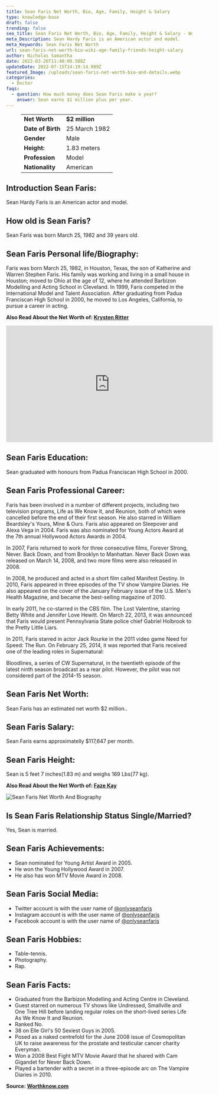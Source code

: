 ```yaml
---
title: Sean Faris Net Worth, Bio, Age, Family, Height & Salary
type: knowledge-base
draft: false
trending: false
seo_title: Sean Faris Net Worth, Bio, Age, Family, Height & Salary - WorthKnow
meta_Description: Sean Hardy Faris is an American actor and model.
meta_Keywords: Sean Faris Net Worth
url: sean-faris-net-worth-bio-wiki-age-family-friends-height-salary
author: Nicholas Samantha
date: 2022-03-26T11:40:09.508Z
updateDate: 2022-07-15T14:19:14.989Z
featured_Image: /uploads/sean-faris-net-worth-bio-and-details.webp
categories:
  - Doctor
faqs:
  - question: How much money does Sean Faris make a year?
    answer: Sean earns $1 million plus per year.
---
```

<figure class="wp-block-table is-style-stripes">
  <table>
    <tbody>
      <tr>
        <td>
          <strong>Net Worth</strong>
        </td>
        <td>
          <strong>$2 million</strong>
        </td>
      </tr>
      <tr>
        <td>
          <strong>Date of Birth</strong>
        </td>
        <td>25 March 1982</td>
      </tr>
      <tr>
        <td>
          <strong>Gender</strong>
        </td>
        <td>Male</td>
      </tr>
      <tr>
        <td>
          <strong>Height:</strong>
        </td>
        <td>1.83 meters</td>
      </tr>
      <tr>
        <td>
          <strong>Profession</strong>
        </td>
        <td>Model</td>
      </tr>
      <tr>
        <td>
          <strong>Nationality</strong>
        </td>
        <td>American</td>
      </tr>
    </tbody>
  </table>
</figure>

## **Introduction Sean Faris:**

Sean Hardy Faris is an American actor and model.

## **How old is Sean Faris?**

Sean Faris was born March 25, 1982 and 39 years old.

## **Sean Faris Personal life/Biography:**

Faris was born March 25, 1982, in Houston, Texas, the son of Katherine and Warren Stephen Faris. His family was working and living in a small house in Houston; moved to Ohio at the age of 12, where he attended Barbizon Modelling and Acting School in Cleveland. In 1999, Faris competed in the International Model and Talent Association. After graduating from Padua Franciscan High School in 2000, he moved to Los Angeles, California, to pursue a career in acting.

**Also Read About the Net Worth of: <a href="https://worthknow.com/krysten-ritter-net-worth-bio-wiki-age-family-friends-height-salary/" target="_blank" rel="noopener">Krysten Ritter</a>**

<iframe width="560" height="315" src="https://www.youtube.com/embed/1rtzC_0mTw4" title="YouTube video player" frameborder="0" allow="accelerometer; autoplay; clipboard-write; encrypted-media; gyroscope; picture-in-picture" allowfullscreen></iframe>

## **Sean Faris Education:**

Sean graduated with honours from Padua Franciscan High School in 2000.

## **Sean Faris Professional Career:**

Faris has been involved in a number of different projects, including two television programs, Life as We Know It, and Reunion, both of which were cancelled before the end of their first season. He also starred in William Beardsley's Yours, Mine & Ours. Faris also appeared on Sleepover and Alexa Vega in 2004. Faris was also nominated for Young Actors Award at the 7th annual Hollywood Actors Awards in 2004.

In 2007, Faris returned to work for three consecutive films, Forever Strong, Never. Back Down, and from Brooklyn to Manhattan. Never Back Down was released on March 14, 2008, and two more films were also released in 2008.

In 2008, he produced and acted in a short film called Manifest Destiny. In 2010, Faris appeared in three episodes of the TV show Vampire Diaries. He also appeared on the cover of the January February issue of the U.S. Men's Health Magazine, and became the best-selling magazine of 2010.

In early 2011, he co-starred in the CBS film. The Lost Valentine, starring Betty White and Jennifer Love Hewitt. On March 22, 2013, it was announced that Faris would present Pennsylvania State police chief Gabriel Holbrook to the Pretty Little Liars.

In 2011, Faris starred in actor Jack Rourke in the 2011 video game Need for Speed: The Run. On February 25, 2014, it was reported that Faris received one of the leading roles in Supernatural:

Bloodlines, a series of CW Supernatural, in the twentieth episode of the latest ninth season broadcast as a rear pilot. However, the pilot was not considered part of the 2014-15 season.

## **Sean Faris Net Worth:**

Sean Faris has an estimated net worth $2 million..

## **Sean Faris Salary:**

Sean Faris earns approximatelly $117,647 per month.

## **Sean Faris Height:**

Sean is 5 feet 7 inches(1.83 m) and weighs 169 Lbs(77 kg).

**Also Read About the Net Worth of: <a href="https://worthknow.com/faze-kay-net-worth-bio-wiki-age-family-friends-height-salary/" target="_blank" rel="noopener">Faze Kay</a>**

![Sean Faris Net Worth And Biography](/uploads/sean-faris-net-worth.webp)

## **Is Sean Faris Relationship Status Single/Married?**

Yes, Sean is married.

## **Sean Faris Achievements:**

* Sean nominated for Young Artist Award in 2005.
* He won the Young Hollywood Award in 2007.
* He also has won MTV Movie Award in 2008.

## **Sean Faris Social Media:**

* Twitter account is with the user name of <a href="https://twitter.com/onlyseanfaris" target="_blank" rel="nofollow" rel="noopener">@onlyseanfaris</a>
* Instagram account is with the user name of <a href="https://www.instagram.com/i_am_seanfaris/" target="_blank" rel="nofollow" rel="noopener">@onlyseanfaris</a>
* Facebook account is with the user name of <a href="https://www.facebook.com/pages/category/Artist/Sean-Faris-388647037924911/" target="_blank" rel="nofollow" rel="noopener">@onlyseanfaris</a>

## **Sean Faris Hobbies:**

* Table-tennis.
* Photography.
* Rap.

## **Sean Faris Facts:**

* Graduated from the Barbizon Modelling and Acting Centre in Cleveland.
* Guest starred on numerous TV shows like Undressed, Smallville and One Tree Hill before landing regular roles on the short-lived series Life As We Know It and Reunion.
* Ranked No.
* 38 on Elle Girl's 50 Sexiest Guys in 2005.
* Posed as a naked centrefold for the June 2008 issue of Cosmopolitan UK to raise awareness for the prostate and testicular cancer charity Everyman.
* Won a 2008 Best Fight MTV Movie Award that he shared with Cam Gigandet for Never Back Down.
* Played a bartender with a secret in a three-episode arc on The Vampire Diaries in 2010.

**Source: <a href="https://worthknow.com/" target="_blank" rel="noopener">Worthknow.com</a>**